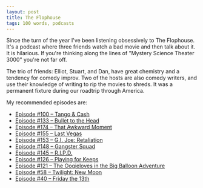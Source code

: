 ```yaml
---
layout: post
title: The Flophouse
tags: 100 words, podcasts
---
```


Since the turn of the year I've been listening obsessively to The Flophouse. It's a podcast where three friends watch a bad movie and then talk about it. It is hilarious. If you're thinking along the lines of "Mystery Science Theater 3000" you're not far off.

The trio of friends: Elliot, Stuart, and Dan, have great chemistry and a tendency for comedy improv. Two of the hosts are also comedy writers, and use their knowledge of writing to rip the movies to shreds. It was a permanent fixture during our roadtrip through America.

My recommended episodes are:

* [Episode #100 – Tango & Cash](http://www.flophousepodcast.com/2012/04/episode-100-tango-cash/)
* [Episode #133 – Bullet to the Head](http://www.flophousepodcast.com/2013/08/episode-133-bullet-to-the-head/)
* [Episode #174 – That Awkward Moment](http://www.flophousepodcast.com/2015/03/episode-174-that-awkward-moment/)
* [Episode #155 – Last Vegas](http://www.flophousepodcast.com/2014/06/episode-155-last-vegas/)
* [Episode #153 – G.I. Joe: Retaliation](http://www.flophousepodcast.com/2014/05/episode-153-g-i-joe-retaliation/)
* [Episode #148 – Gangster Squad](http://www.flophousepodcast.com/2014/03/episode-148-gangster-squad/)
* [Episode #145 – R.I.P.D.](http://www.flophousepodcast.com/2014/02/episode-145-r-i-p-d/)
* [Episode #126 – Playing for Keeps](http://www.flophousepodcast.com/2013/05/episode-126-playing-for-keeps/)
* [Episode #121 – The Oogieloves in the Big Balloon Adventure](http://www.flophousepodcast.com/2013/02/the-flop-house-episode-121-the-oogieloves-in-the-big-balloon-adventure/)
* [Episode #58 – Twilight: New Moon](http://www.flophousepodcast.com/2010/04/episode-58-twilight-new-moon/)
* [Episode #40 – Friday the 13th](http://www.flophousepodcast.com/2009/06/the-flop-house-episode-40-friday-the-13th/)
